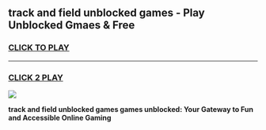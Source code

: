 
## track and field unblocked games - Play Unblocked Gmaes & Free
<h3>
<a href="https://premium.freeplayer.one?title=track_and_field_unblocked_games&ref=19F">CLICK TO PLAY</a></h3>
<hr>

<h3>
<a href="https://premium.freeplayer.one?title=track_and_field_unblocked_games&ref=19F">CLICK 2 PLAY</a>
  
</h3>

<a href="https://premium.freeplayer.one?title=track_and_field_unblocked_games&ref=19F/"><img src="https://clearcache.store/games.png"></a>


**track and field unblocked games games unblocked: Your Gateway to Fun and Accessible Online Gaming**
